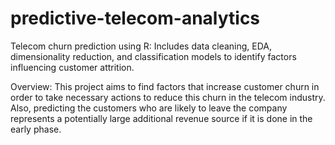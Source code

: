 # predictive-telecom-analytics
Telecom churn prediction using R: Includes data cleaning, EDA, dimensionality reduction, and classification models to identify factors influencing customer attrition.

Overview:
This project aims to find factors that increase customer churn in order to take necessary actions to reduce this churn in the telecom industry. Also, predicting the customers who are likely to leave the company represents a potentially large additional revenue source if it is done in the early phase.
